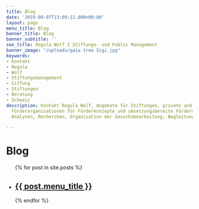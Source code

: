 ```yaml
---
title: Blog
date: '2019-09-07T13:09:11.000+00:00'
layout: page
menu_title: Blog
banner_title: Blog
banner_subtitle: ''
seo_title: Regula Wolf I Stiftungs- und Public Management
banner_image: "/uploads/gaia tree Sigi.jpg"
keywords:
- Kontakt
- Regula
- Wolf
- Stiftungsmanagement
- Sitfung
- Stiftungen
- Beratung
- Schweiz
description: Kontakt Regula Wolf, Angebote für Stiftungen, private und öffentliche
  Förderorganisationen für Förderkonzepte und umsetzungsbereite Fördermassnahmen,
  Analysen, Recherchen, Organisation der Gesuchsbearbeitung, Begleitung der Neupositionierung

---
```

<h1>Blog</h1>

<ul>
  {% for post in site.posts %}
    <li>
      <h2><a href="{{ post.url }}">{{ post.menu_title }}</a></h2>
    </li>
  {% endfor %}
</ul>